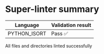 # Super-linter summary

| Language               | Validation result |
| -----------------------|-------------------|
| PYTHON_ISORT | Pass ✅ |

All files and directories linted successfully
